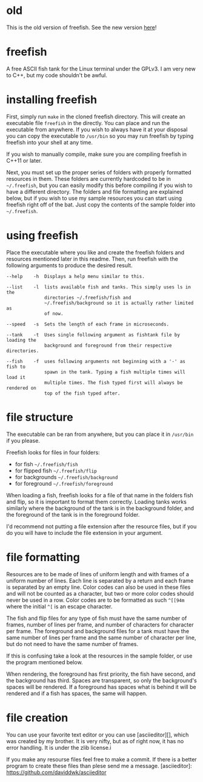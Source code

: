 # old
This is the old version of freefish. See the new version [here](https://github.com/daviddwk/freefish)!

# freefish
A free ASCII fish tank for the Linux terminal under the GPLv3. I am very new to C++, but my code shouldn't be awful.

# installing freefish
First, simply run `make` in the cloned freefish directory. This will create an executable file `freefish` in the directly. You can place and run the executable from anywhere. If you wish to always have it at your disposal you can copy the executable to `/usr/bin` so you may run freefish by typing freefish into your shell at any time.

If you wish to manually compile, make sure you are compiling freefish in C++11 or later.

Next, you must set up the proper series of folders with properly formatted resources in them. These folders are currently hardcoded to be in `~/.freefish`, but you can easily modify this before compiling if you wish to have a different directory. The folders and file formatting are explained below, but if you wish to use my sample resources you can start using freefish right off of the bat. Just copy the contents of the sample folder into `~/.freefish`.

# using freefish
Place the executable where you like and create the freefish folders and resources mentioned later in this readme. Then, run freefish with the following arguments to produce the desired result.

```
--help    -h  Displays a help menu similar to this.

--list    -l  lists available fish and tanks. This simply uses ls in the
              directories ~/.freefish/fish and
              ~/.freefish/background so it is actually rather limited as
              of now.

--speed   -s  Sets the length of each frame in microseconds.

--tank    -t  Uses single following argument as fishtank file by loading the
              background and foreground from their respective directories.

--fish    -f  uses following arguments not beginning with a '-' as fish to
              spawn in the tank. Typing a fish multiple times will load it
              multiple times. The fish typed first will always be rendered on
              top of the fish typed after.
```

# file structure
The executable can be ran from anywhere, but you can place it in `/usr/bin` if you please.

Freefish looks for files in four folders:

* for fish `~/.freefish/fish`
* for flipped fish `~/.freefish/flip`
* for backgrounds `~/.freefish/background`
* for foreground `~/.freefish/foreground`

When loading a fish, freefish looks for a file of that name in the folders fish and flip, so it is important to format them correctly. Loading tanks works similarly where the background of the tank is in the background folder, and the foreground of the tank is in the foreground folder.

I'd recommend not putting a file extension after the resource files, but if you do you will have to include the file extension in your argument.

# file formatting
Resources are to be made of lines of uniform length and with frames of a uniform number of lines. Each line is separated by a return and each frame is separated by an empty line. Color codes can also be used in these files and will not be counted as a character, but two or more color codes should never be used in a row. Color codes are to be formatted as such `^[[94m` where the initial `^[` is an escape character.

The fish and flip files for any type of fish must have the same number of frames, number of lines per frame, and number of characters for character per frame. The foreground and background files for a tank must have the same number of lines per frame and the same number of character per line, but do not need to have the same number of frames.

If this is confusing take a look at the resources in the sample folder, or use the program mentioned below.

When rendering, the foreground has first priority, the fish have second, and the background has third. Spaces are transparent, so only the background's spaces will be rendered. If a foreground has spaces what is behind it will be rendered and if a fish has spaces, the same will happen.

# file creation
You can use your favorite text editor or you can use [asciieditor][], which was created by my brother. It is very nifty, but as of right now, it has no error handling. It is under the zlib license.i

If you make any resourse files feel free to make a commit. If there is a better program to create these files than plese send me a message.
[asciieditor]: https://github.com/daviddwk/asciieditor
